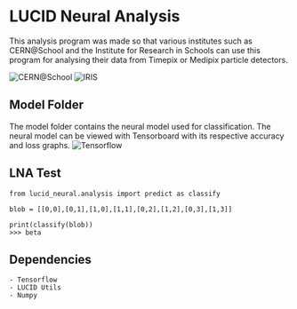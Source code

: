 # LUCID Neural Analysis
This analysis program was made so that various institutes such as CERN@School and the Institute for Research in Schools can use this program for analysing their data from Timepix or Medipix particle detectors.

![CERN@School](http://cernatschool.web.cern.ch/sites/cernatschool.web.cern.ch/files/images/logos/IRIS_logo_white-backing.JPG)
![IRIS](https://cernatschool.web.cern.ch/sites/all/themes/cern/img/cern-logo-large.png)

Model Folder
-------------
The model folder contains the neural model used for classification. The neural model can be viewed with Tensorboard with its respective accuracy and loss graphs.
![Tensorflow](https://lh3.googleusercontent.com/hIViPosdbSGUpLmPnP2WqL9EmvoVOXW7dy6nztmY5NZ9_u5lumMz4sQjjsBZ2QxjyZZCIPgucD2rhdL5uR7K0vLi09CEJYY=s688)

LNA Test
--------
```
from lucid_neural.analysis import predict as classify

blob = [[0,0],[0,1],[1,0],[1,1],[0,2],[1,2],[0,3],[1,3]]

print(classify(blob))
>>> beta
```

Dependencies
------------
	- Tensorflow
	- LUCID Utils
	- Numpy